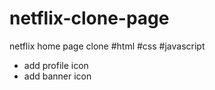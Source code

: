 # netflix-clone-page
netflix home page clone #html #css #javascript 
* add profile icon
* add banner icon
